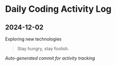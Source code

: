 # Daily Coding Activity Log

## 2024-12-02

Exploring new technologies

> Stay hungry, stay foolish.

*Auto-generated commit for activity tracking*
